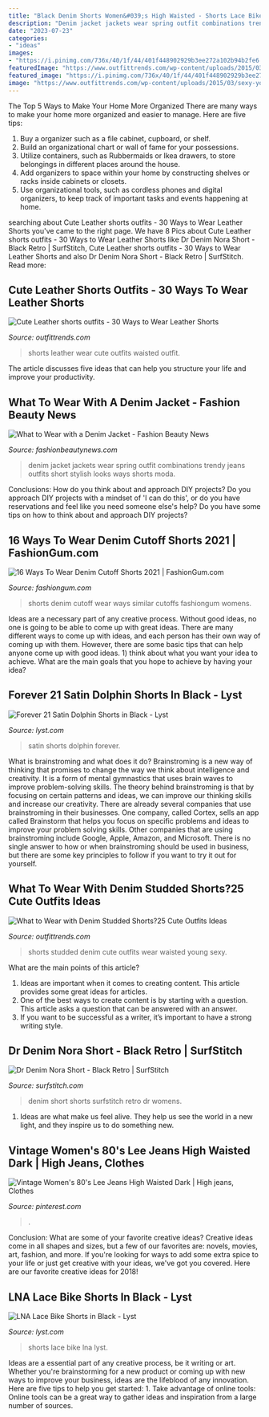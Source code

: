 ```yaml
---
title: "Black Denim Shorts Women&#039;s High Waisted - Shorts Lace Bike Lna Lyst"
description: "Denim jacket jackets wear spring outfit combinations trendy jeans outfits short stylish looks ways shorts moda"
date: "2023-07-23"
categories:
- "ideas"
images:
- "https://i.pinimg.com/736x/40/1f/44/401f448902929b3ee272a102b94b2fe6.jpg"
featuredImage: "https://www.outfittrends.com/wp-content/uploads/2015/03/sexy-young-girls-in-studded-shorts.jpg"
featured_image: "https://i.pinimg.com/736x/40/1f/44/401f448902929b3ee272a102b94b2fe6.jpg"
image: "https://www.outfittrends.com/wp-content/uploads/2015/03/sexy-young-girls-in-studded-shorts.jpg"
---
```



The Top 5 Ways to Make Your Home More Organized
There are many ways to make your home more organized and easier to manage. Here are five tips: 
1. Buy a organizer such as a file cabinet, cupboard, or shelf. 
2. Build an organizational chart or wall of fame for your possessions. 
3. Utilize containers, such as Rubbermaids or Ikea drawers, to store belongings in different places around the house. 
4. Add organizers to space within your home by constructing shelves or racks inside cabinets or closets. 
5. Use organizational tools, such as cordless phones and digital organizers, to keep track of important tasks and events happening at home.

	

		
searching about Cute Leather shorts outfits - 30 Ways to Wear Leather Shorts you've came to the right page. We have 8 Pics about Cute Leather shorts outfits - 30 Ways to Wear Leather Shorts like Dr Denim Nora Short - Black Retro | SurfStitch, Cute Leather shorts outfits - 30 Ways to Wear Leather Shorts and also Dr Denim Nora Short - Black Retro | SurfStitch. Read more:
		
    
## Cute Leather Shorts Outfits - 30 Ways To Wear Leather Shorts

<img loading=lazy src="https://www.outfittrends.com/wp-content/uploads/2014/08/high-waisted-leather-shorts.jpg" onerror="this.onerror=null;this.src='https://tse1.mm.bing.net/th?id=OIP.tZB7nU21vge9P4-AiubqlQHaK4&amp;pid=15.1';" alt="Cute Leather shorts outfits - 30 Ways to Wear Leather Shorts">

_Source: outfittrends.com_

>shorts leather wear cute outfits waisted outfit. 

	

The article discusses five ideas that can help you structure your life and improve your productivity.

    
## What To Wear With A Denim Jacket - Fashion Beauty News

<img loading=lazy src="http://fashionbeautynews.com/wp-content/uploads/2015/03/denim-jacket-women-fashion-stylish-outfit-picture.jpg" onerror="this.onerror=null;this.src='https://tse2.mm.bing.net/th?id=OIP.V4zoeaZPhfkbU2Y7EDpJWQHaK3&amp;pid=15.1';" alt="What to Wear with a Denim Jacket - Fashion Beauty News">

_Source: fashionbeautynews.com_

>denim jacket jackets wear spring outfit combinations trendy jeans outfits short stylish looks ways shorts moda. 

	

Conclusions: How do you think about and approach DIY projects?
Do you approach DIY projects with a mindset of 'I can do this', or do you have reservations and feel like you need someone else's help? Do you have some tips on how to think about and approach DIY projects?

    
## 16 Ways To Wear Denim Cutoff Shorts 2021 | FashionGum.com

<img loading=lazy src="http://fashiongum.com/wp-content/uploads/2015/09/Denim-Cutoff-Shorts-16-700x1007.jpg" onerror="this.onerror=null;this.src='https://tse1.mm.bing.net/th?id=OIP.aZByCbZPR4Z5OtGd8gdHOgHaKp&amp;pid=15.1';" alt="16 Ways To Wear Denim Cutoff Shorts 2021 | FashionGum.com">

_Source: fashiongum.com_

>shorts denim cutoff wear ways similar cutoffs fashiongum womens. 

	

Ideas are a necessary part of any creative process. Without good ideas, no one is going to be able to come up with great ideas. There are many different ways to come up with ideas, and each person has their own way of coming up with them. However, there are some basic tips that can help anyone come up with good ideas. 1) think about what you want your idea to achieve. What are the main goals that you hope to achieve by having your idea?

    
## Forever 21 Satin Dolphin Shorts In Black - Lyst

<img loading=lazy src="https://cdna.lystit.com/photos/forever21/6adfe21d/forever-21-BLACKWHITE-Satin-Dolphin-Shorts.jpeg" onerror="this.onerror=null;this.src='https://tse4.mm.bing.net/th?id=OIP.y5t4YQroJx9YnCkIdut89QHaLH&amp;pid=15.1';" alt="Forever 21 Satin Dolphin Shorts in Black - Lyst">

_Source: lyst.com_

>satin shorts dolphin forever. 

	

What is brainstroming and what does it do?
Brainstroming is a new way of thinking that promises to change the way we think about intelligence and creativity. It is a form of mental gymnastics that uses brain waves to improve problem-solving skills. The theory behind brainstroming is that by focusing on certain patterns and ideas, we can improve our thinking skills and increase our creativity.
There are already several companies that use brainstroming in their businesses. One company, called Cortex, sells an app called Brainstorm that helps you focus on specific problems and ideas to improve your problem solving skills. Other companies that are using brainstroming include Google, Apple, Amazon, and Microsoft. There is no single answer to how or when brainstroming should be used in business, but there are some key principles to follow if you want to try it out for yourself.

    
## What To Wear With Denim Studded Shorts?25 Cute Outfits Ideas

<img loading=lazy src="https://www.outfittrends.com/wp-content/uploads/2015/03/sexy-young-girls-in-studded-shorts.jpg" onerror="this.onerror=null;this.src='https://tse3.mm.bing.net/th?id=OIP.d3opk_kUFDSiKUI_NVKNuAHaLH&amp;pid=15.1';" alt="What to Wear with Denim Studded Shorts?25 Cute Outfits Ideas">

_Source: outfittrends.com_

>shorts studded denim cute outfits wear waisted young sexy. 

	

What are the main points of this article?
1. Ideas are important when it comes to creating content. This article provides some great ideas for articles.
2. One of the best ways to create content is by starting with a question. This article asks a question that can be answered with an answer.
3. If you want to be successful as a writer, it’s important to have a strong writing style.

    
## Dr Denim Nora Short - Black Retro | SurfStitch

<img loading=lazy src="https://www.surfstitch.com/on/demandware.static/-/Sites-ss-master-catalog/default/dwcf054b56/images/1930128A58/BLACK-RETRO-WOMENS-CLOTHING-DR-DENIM-SHORTS-1930128A58_2.JPG" onerror="this.onerror=null;this.src='https://tse3.mm.bing.net/th?id=OIP.JyZMvsHHYpwN4dsrgSKamwHaJQ&amp;pid=15.1';" alt="Dr Denim Nora Short - Black Retro | SurfStitch">

_Source: surfstitch.com_

>denim short shorts surfstitch retro dr womens. 

	

1. Ideas are what make us feel alive. They help us see the world in a new light, and they inspire us to do something new.

    
## Vintage Women&#039;s 80&#039;s Lee Jeans High Waisted Dark | High Jeans, Clothes

<img loading=lazy src="https://i.pinimg.com/736x/40/1f/44/401f448902929b3ee272a102b94b2fe6.jpg" onerror="this.onerror=null;this.src='https://tse1.mm.bing.net/th?id=OIP.eettrAmyw8aK4ayKCGbruwHaJ4&amp;pid=15.1';" alt="Vintage Women&#039;s 80&#039;s Lee Jeans High Waisted Dark | High jeans, Clothes">

_Source: pinterest.com_

>. 

	

Conclusion: What are some of your favorite creative ideas?
Creative ideas come in all shapes and sizes, but a few of our favorites are: novels, movies, art, fashion, and more. If you're looking for ways to add some extra spice to your life or just get creative with your ideas, we've got you covered. Here are our favorite creative ideas for 2018!

    
## LNA Lace Bike Shorts In Black - Lyst

<img loading=lazy src="https://cdna.lystit.com/photos/2013/04/21/lna-black-lace-bike-shorts-product-2-7984386-815336648.jpeg" onerror="this.onerror=null;this.src='https://tse4.mm.bing.net/th?id=OIP.q_5ttWgx-v6FGVRI2mrDjAHaJ4&amp;pid=15.1';" alt="LNA Lace Bike Shorts in Black - Lyst">

_Source: lyst.com_

>shorts lace bike lna lyst. 

	

Ideas are a essential part of any creative process, be it writing or art. Whether you're brainstorming for a new product or coming up with new ways to improve your business, ideas are the lifeblood of any innovation. Here are five tips to help you get started: 1. Take advantage of online tools: Online tools can be a great way to gather ideas and inspiration from a large number of sources.

